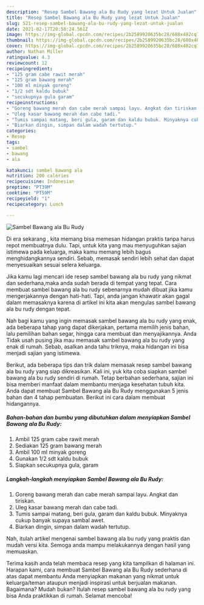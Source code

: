 ```yaml
---
description: "Resep Sambel Bawang ala Bu Rudy yang lezat Untuk Jualan"
title: "Resep Sambel Bawang ala Bu Rudy yang lezat Untuk Jualan"
slug: 521-resep-sambel-bawang-ala-bu-rudy-yang-lezat-untuk-jualan
date: 2021-02-17T20:58:24.561Z
image: https://img-global.cpcdn.com/recipes/2b2589920635bc28/680x482cq70/sambel-bawang-ala-bu-rudy-foto-resep-utama.jpg
thumbnail: https://img-global.cpcdn.com/recipes/2b2589920635bc28/680x482cq70/sambel-bawang-ala-bu-rudy-foto-resep-utama.jpg
cover: https://img-global.cpcdn.com/recipes/2b2589920635bc28/680x482cq70/sambel-bawang-ala-bu-rudy-foto-resep-utama.jpg
author: Nathan Miller
ratingvalue: 4.3
reviewcount: 12
recipeingredient:
- "125 gram cabe rawit merah"
- "125 gram bawang merah"
- "100 ml minyak goreng"
- "1/2 sdt kaldu bubuk"
- "secukupnya gula garam"
recipeinstructions:
- "Goreng bawang merah dan cabe merah sampai layu. Angkat dan tiriskan."
- "Uleg kasar bawang merah dan cabe tadi."
- "Tumis sampai matang, beri gula, garam dan kaldu bubuk. Minyaknya cukup banyak supaya sambal awet."
- "Biarkan dingin, simpan dalam wadah tertutup."
categories:
- Resep
tags:
- sambel
- bawang
- ala

katakunci: sambel bawang ala 
nutrition: 200 calories
recipecuisine: Indonesian
preptime: "PT39M"
cooktime: "PT59M"
recipeyield: "1"
recipecategory: Lunch

---
```



![Sambel Bawang ala Bu Rudy](https://img-global.cpcdn.com/recipes/2b2589920635bc28/680x482cq70/sambel-bawang-ala-bu-rudy-foto-resep-utama.jpg)

Di era  sekarang , kita memang bisa memesan hidangan praktis tanpa harus repot membuatnya dulu. Tapi, untuk kita yang mau menyuguhkan sajian istimewa pada keluarga, maka kamu memang lebih bagus menghidangkannya sendiri. Sebab, memasak sendiri lebih sehat dan dapat menyesuaikan sesuai selera keluarga.

Jika kamu lagi mencari ide resep sambel bawang ala bu rudy yang nikmat dan sederhana,maka anda sudah berada di tempat yang tepat. Cara membuat sambel bawang ala bu rudy  sebenarnya mudah dibuat jika kamu mengerjakannya dengan hati-hati. Tapi, anda jangan khawatir akan gagal dalam memasaknya 
karena di artikel ini kita akan mengulas sambel bawang ala bu rudy dengan tepat.  



Nah bagi kamu yang ingin memasak sambel bawang ala bu rudy yang enak, ada beberapa tahap yang dapat dikerjakan, pertama memilih jenis bahan, lalu pemilihan bahan segar, hingga cara membuat dan menyajikannya. Anda Tidak usah pusing jika mau memasak sambel bawang ala bu rudy yang enak di rumah. Sebab, asalkan anda  tahu triknya, maka hidangan ini bisa menjadi sajian yang istimewa.

Berikut, ada beberapa tips dan trik dalam memasak resep sambel bawang ala bu rudy yang siap dikreasikan. Kali ini, yuk kita coba siapkan sambel bawang ala bu rudy sendiri di rumah. Tetap berbahan sederhana, sajian ini bisa memberi manfaat dalam membantu menjaga kesehatan tubuh kita. Anda dapat membuat Sambel Bawang ala Bu Rudy menggunakan 5 jenis bahan dan 4 tahap pembuatan. Berikut ini cara dalam membuat hidangannya.

<!--inarticleads1-->

##### Bahan-bahan dan bumbu yang dibutuhkan dalam menyiapkan Sambel Bawang ala Bu Rudy:

1. Ambil 125 gram cabe rawit merah
1. Sediakan 125 gram bawang merah
1. Ambil 100 ml minyak goreng
1. Gunakan 1/2 sdt kaldu bubuk
1. Siapkan secukupnya gula, garam




<!--inarticleads2-->

##### Langkah-langkah menyiapkan Sambel Bawang ala Bu Rudy:

1. Goreng bawang merah dan cabe merah sampai layu. Angkat dan tiriskan.
1. Uleg kasar bawang merah dan cabe tadi.
1. Tumis sampai matang, beri gula, garam dan kaldu bubuk. Minyaknya cukup banyak supaya sambal awet.
1. Biarkan dingin, simpan dalam wadah tertutup.




Nah, itulah artikel mengenai  sambel bawang ala bu rudy  yang praktis dan mudah versi kita. Semoga anda mampu melakukannya dengan hasil yang memuaskan. 

Terima kasih anda telah membaca resep yang kita tampilkan di halaman ini. Harapan kami, cara membuat  Sambel Bawang ala Bu Rudy sederhana di atas dapat membantu Anda menyiapkan makanan yang nikmat untuk keluarga/teman ataupun menjadi inspirasi untuk berjualan makanan. Bagaimana? Mudah bukan? Itulah resep sambel bawang ala bu rudy yang bisa Anda praktikkan di rumah. Selamat mencoba!


